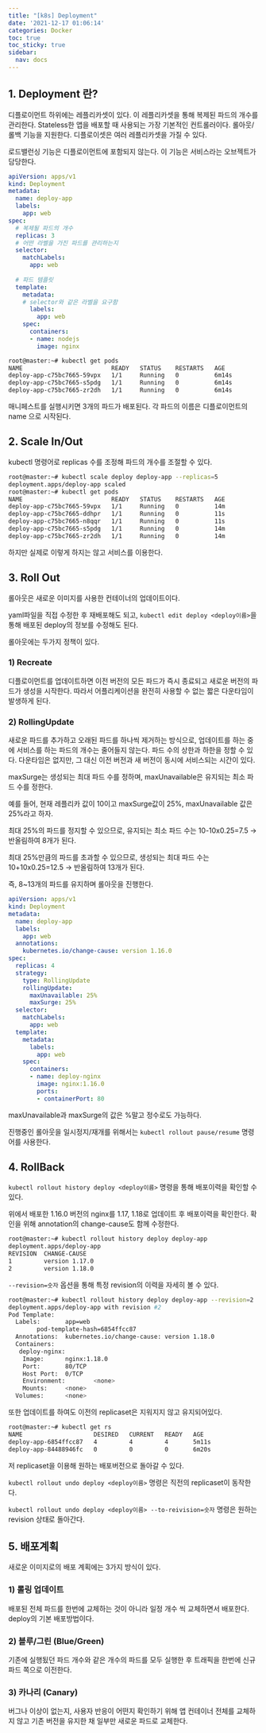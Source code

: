 ```yaml
---
title: "[k8s] Deployment"
date: '2021-12-17 01:06:14'
categories: Docker
toc: true
toc_sticky: true
sidebar:
  nav: docs
---
```

## 1. Deployment 란?

디플로이먼트 하위에는 레플리카셋이 있다. 이 레플리카셋을 통해 복제된 파드의 개수를 관리한다. Stateless한 앱을 배포할 때 사용되는 가장 기본적인 컨트롤러이다. 롤아웃/롤백 기능을 지원한다. 디플로이셋은 여러 레플리카셋을 가질 수 있다.

로드밸런싱 기능은 디플로이먼트에 포함되지 않는다. 이 기능은 서비스라는 오브젝트가 담당한다.

```yaml
apiVersion: apps/v1
kind: Deployment
metadata:
  name: deploy-app
  labels:
    app: web
spec:
  # 복제될 파드의 개수
  replicas: 3
  # 어떤 라벨을 가진 파드를 관리하는지
  selector:
    matchLabels:
      app: web
  
  # 파드 템플릿
  template:
    metadata:
    # selector와 같은 라벨을 요구함
      labels:
        app: web
    spec:
      containers:
      - name: nodejs
        image: nginx
```

```bash
root@master:~# kubectl get pods
NAME                         READY   STATUS    RESTARTS   AGE
deploy-app-c75bc7665-59vpx   1/1     Running   0          6m14s
deploy-app-c75bc7665-s5pdg   1/1     Running   0          6m14s
deploy-app-c75bc7665-zr2dh   1/1     Running   0          6m14s
```

매니페스트를 실행시키면 3개의 파드가 배포된다. 각 파드의 이름은 디플로이먼트의 name 으로 시작된다.



## 2. Scale In/Out

kubectl 명령어로 replicas 수를 조정해 파드의 개수를 조절할 수 있다.

```bash
root@master:~# kubectl scale deploy deploy-app --replicas=5
deployment.apps/deploy-app scaled
root@master:~# kubectl get pods
NAME                         READY   STATUS    RESTARTS   AGE
deploy-app-c75bc7665-59vpx   1/1     Running   0          14m
deploy-app-c75bc7665-ddhpr   1/1     Running   0          11s
deploy-app-c75bc7665-n8qqr   1/1     Running   0          11s
deploy-app-c75bc7665-s5pdg   1/1     Running   0          14m
deploy-app-c75bc7665-zr2dh   1/1     Running   0          14m
```

하지만 실제로 이렇게 하지는 않고 서비스를 이용한다. 



## 3. Roll Out

롤아웃은 새로운 이미지를 사용한 컨테이너의 업데이트이다. 

yaml파일을 직접 수정한 후 재배포해도 되고, ```kubectl edit deploy <deploy이름>```을 통해 배포된 deploy의 정보를 수정해도 된다.

롤아웃에는 두가지 정책이 있다.

### 1) Recreate

디플로이먼트를 업데이트하면 이전 버전의 모든 파드가 즉시 종료되고 새로운 버전의 파드가 생성을 시작한다. 따라서 어플리케이션을 완전히 사용할 수 없는 짧은 다운타임이 발생하게 된다.



### 2) RollingUpdate

새로운 파드를 추가하고 오래된 파드를 하나씩 제거하는 방식으로, 업데이트를 하는 중에 서비스를 하는 파드의 개수는 줄어들지 않는다. 파드 수의 상한과 하한을 정할 수 있다. 다운타임은 없지만, 그 대신 이전 버전과 새 버전이 동시에 서비스되는 시간이 있다.

maxSurge는 생성되는 최대 파드 수를 정하며, maxUnavailable은 유지되는 최소 파드 수를 정한다.

예를 들어, 현재 레플리카 값이 10이고 maxSurge값이 25%, maxUnavailable 값은 25%라고 하자. 

최대 25%의 파드를 정지할 수 있으므로, 유지되는 최소 파드 수는 10-10x0.25=7.5 -> 반올림하여 8개가 된다. 

최대 25%만큼의 파드를 초과할 수 있으므로, 생성되는 최대 파드 수는 10+10x0.25=12.5 -> 반올림하여 13개가 된다.

즉, 8~13개의 파드를 유지하며 롤아웃을 진행한다.

```yaml
apiVersion: apps/v1
kind: Deployment
metadata:
  name: deploy-app
  labels:
    app: web
  annotations:
    kubernetes.io/change-cause: version 1.16.0
spec:
  replicas: 4
  strategy:
    type: RollingUpdate
    rollingUpdate:
      maxUnavailable: 25%
      maxSurge: 25%
  selector:
    matchLabels:
      app: web
  template:
    metadata:
      labels:
        app: web
    spec:
      containers:
      - name: deploy-nginx
        image: nginx:1.16.0
        ports:
        - containerPort: 80
```

maxUnavailable과 maxSurge의 값은 %말고 정수로도 가능하다.



진행중인 롤아웃을 일시정지/재개를 위해서는 ```kubectl rollout pause/resume``` 명령어를 사용한다.



## 4. RollBack

```kubectl rollout history deploy <deploy이름>``` 명령을 통해 배포이력을 확인할 수 있다.

위에서 배포한 1.16.0 버전의 nginx를 1.17, 1.18로 업데이트 후 배포이력을 확인한다. 확인을 위해 annotation의 change-cause도 함께 수정한다.

```bash
root@master:~# kubectl rollout history deploy deploy-app
deployment.apps/deploy-app
REVISION  CHANGE-CAUSE
1         version 1.17.0
2         version 1.18.0
```

```--revision=숫자``` 옵션을 통해 특정 revision의 이력을 자세히 볼 수 있다.

```bash
root@master:~# kubectl rollout history deploy deploy-app --revision=2
deployment.apps/deploy-app with revision #2
Pod Template:
  Labels:       app=web
        pod-template-hash=6854ffcc87
  Annotations:  kubernetes.io/change-cause: version 1.18.0
  Containers:
   deploy-nginx:
    Image:      nginx:1.18.0
    Port:       80/TCP
    Host Port:  0/TCP
    Environment:        <none>
    Mounts:     <none>
  Volumes:      <none>
```

또한 업데이트를 하여도 이전의 replicaset은 지워지지 않고 유지되어있다.

```bash
root@master:~# kubectl get rs
NAME                    DESIRED   CURRENT   READY   AGE
deploy-app-6854ffcc87   4         4         4       5m11s
deploy-app-84488946fc   0         0         0       6m20s
```



저 replicaset을 이용해 원하는 배포버전으로 돌아갈 수 있다.

```kubectl rollout undo deploy <deploy이름>``` 명령은 직전의 replicaset이 동작한다.

```kubectl rollout undo deploy <deploy이름> --to-reivision=숫자``` 명령은 원하는 revision 상태로 돌아간다.



## 5. 배포계획

새로운 이미지로의 배포 계획에는 3가지 방식이 있다.

### 1) 롤링 업데이트

배포된 전체 파드를 한번에 교체하는 것이 아니라 일정 개수 씩 교체하면서 배포한다. deploy의 기본 배포방법이다.



### 2) 블루/그린 (Blue/Green)

기존에 실행됬던 파드 개수와  같은 개수의 파드를 모두 실행한 후 트래픽을 한번에 신규 파드 쪽으로 이전한다. 



### 3) 카나리 (Canary)

버그나 이상이 없는지, 사용자 반응이 어떤지 확인하기 위해 앱 컨테이너 전체를 교체하지 않고 기존 버전을 유지한 채 일부만 새로운 파드로 교체한다.